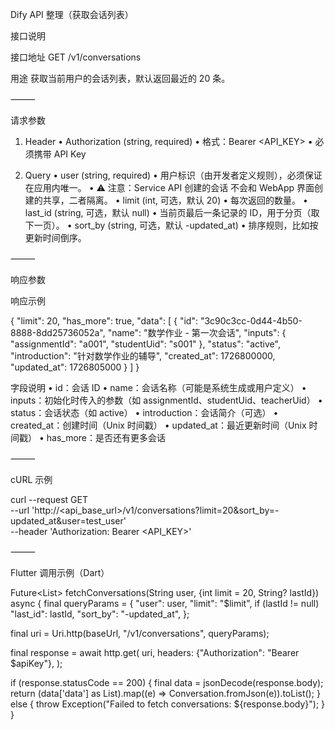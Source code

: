 
Dify API 整理（获取会话列表）

接口说明

接口地址
GET /v1/conversations

用途
获取当前用户的会话列表，默认返回最近的 20 条。

⸻

请求参数

1. Header
	•	Authorization (string, required)
	•	格式：Bearer <API_KEY>
	•	必须携带 API Key

2. Query
	•	user (string, required)
	•	用户标识（由开发者定义规则），必须保证在应用内唯一。
	•	⚠️ 注意：Service API 创建的会话 不会和 WebApp 界面创建的共享，二者隔离。
	•	limit (int, 可选，默认 20)
	•	每次返回的数量。
	•	last_id (string, 可选，默认 null)
	•	当前页最后一条记录的 ID，用于分页（取下一页）。
	•	sort_by (string, 可选，默认 -updated_at)
	•	排序规则，比如按更新时间倒序。

⸻

响应参数

响应示例

{
  "limit": 20,
  "has_more": true,
  "data": [
    {
      "id": "3c90c3cc-0d44-4b50-8888-8dd25736052a",
      "name": "数学作业 - 第一次会话",
      "inputs": {
        "assignmentId": "a001",
        "studentUid": "s001"
      },
      "status": "active",
      "introduction": "针对数学作业的辅导",
      "created_at": 1726800000,
      "updated_at": 1726805000
    }
  ]
}

字段说明
	•	id：会话 ID
	•	name：会话名称（可能是系统生成或用户定义）
	•	inputs：初始化时传入的参数（如 assignmentId、studentUid、teacherUid）
	•	status：会话状态（如 active）
	•	introduction：会话简介（可选）
	•	created_at：创建时间（Unix 时间戳）
	•	updated_at：最近更新时间（Unix 时间戳）
	•	has_more：是否还有更多会话

⸻

cURL 示例

curl --request GET \
  --url 'http://<api_base_url>/v1/conversations?limit=20&sort_by=-updated_at&user=test_user' \
  --header 'Authorization: Bearer <API_KEY>'


⸻

Flutter 调用示例（Dart）

Future<List<Conversation>> fetchConversations(String user, {int limit = 20, String? lastId}) async {
  final queryParams = {
    "user": user,
    "limit": "$limit",
    if (lastId != null) "last_id": lastId,
    "sort_by": "-updated_at",
  };

  final uri = Uri.http(baseUrl, "/v1/conversations", queryParams);

  final response = await http.get(
    uri,
    headers: {"Authorization": "Bearer $apiKey"},
  );

  if (response.statusCode == 200) {
    final data = jsonDecode(response.body);
    return (data['data'] as List).map((e) => Conversation.fromJson(e)).toList();
  } else {
    throw Exception("Failed to fetch conversations: ${response.body}");
  }
}





